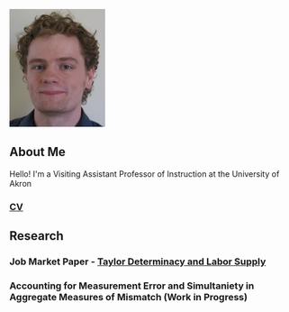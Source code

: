 ![Image](./docs/profilepic.JPG)
## About Me
Hello! I'm a Visiting Assistant Professor of Instruction at the University of Akron
### [CV](./docs/BurkePatrick-CV.pdf) 

## Research
### Job Market Paper - [Taylor Determinacy and Labor Supply](./docs/lsupplydetS-2.pdf)
### Accounting for Measurement Error and Simultaniety in Aggregate Measures of Mismatch (Work in Progress)
